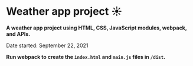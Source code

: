 # Weather app project ☀️

**A weather app project using HTML, CSS, JavaScript modules, webpack, and APIs.**

Date started: September 22, 2021  

**Run webpack to create the `index.html` and `main.js` files in `/dist`.**
